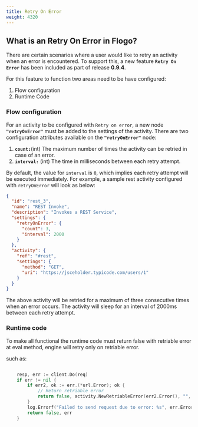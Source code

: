 ```yaml
---
title: Retry On Error
weight: 4320
---
```


## What is an Retry On Error in Flogo?

There are certain scenarios where a user would like to retry an activity when an error is encountered. To support this, a new feature **`Retry On Error`** has been included as part of release **0.9.4**. 

For this feature to function two areas need to be have configured:
1. Flow configuration
2. Runtime Code

### Flow configuration
For an activity to be configured with `Retry on error`, a new node **`"retryOnError"`** must be added to the settings of the activity. There are two configuration attributes available on the **`"retryOnError"`** node:

1. **`count:`**(int) The maximum number of times the activity can be retried in case of an error.
2. **`interval:`** (int) The time in milliseconds between each retry attempt.

By default, the value for `interval` is `0`, which implies each retry attempt will be executed immediately.
For example, a sample rest activity configured with `retryOnError` will look as below:
```json
{
  "id": "rest_3",
  "name": "REST Invoke",
  "description": "Invokes a REST Service",
  "settings": {
    "retryOnError": {
      "count": 3,
      "interval": 2000
    }
  },
  "activity": {
    "ref": "#rest",
    "settings": {
      "method": "GET",
      "uri": "https://jsceholder.typicode.com/users/1"
    }
  }
}
```
The above activity will be retried for a maximum of three consecutive times when an error occurs. The activity will sleep for an interval of 2000ms between each retry attempt.

### Runtime code

To make all functional the runtime code must return false with retriable error at eval method, engine will retry only on retriable error.

such as:
```go

	resp, err := client.Do(req)
	if err != nil {
		if err2, ok := err.(*url.Error); ok {
			// Return retriable error
			return false, activity.NewRetriableError(err2.Error(), "", nil)
		}
		log.Errorf("Failed to send request due to error: %s", err.Error())
		return false, err
	}

```
